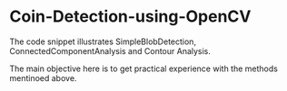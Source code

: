 # Coin-Detection-using-OpenCV
The code snippet illustrates SimpleBlobDetection, ConnectedComponentAnalysis and Contour Analysis.

The main objective here is to get practical experience with the methods mentinoed above.


